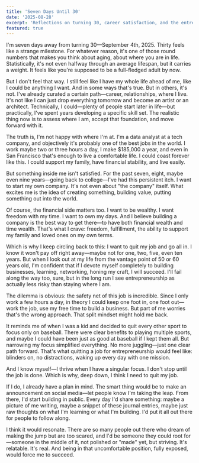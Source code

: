 ```yaml
---
title: 'Seven Days Until 30'
date: '2025-08-28'
excerpt: 'Reflections on turning 30, career satisfaction, and the entrepreneurial itch.'
featured: true
---
```


I'm seven days away from turning 30—September 4th, 2025. Thirty feels like a strange milestone. For whatever reason, it's one of those round numbers that makes you think about aging, about where you are in life. Statistically, it's not even halfway through an average lifespan, but it carries a weight. It feels like you're supposed to be a full-fledged adult by now.

But I don't feel that way. I still feel like I have my whole life ahead of me, like I could be anything I want. And in some ways that's true. But in others, it's not. I've already curated a certain path—career, relationships, where I live. It's not like I can just drop everything tomorrow and become an artist or an architect. Technically, I could—plenty of people start later in life—but practically, I've spent years developing a specific skill set. The realistic thing now is to assess where I am, accept that foundation, and move forward with it.

The truth is, I'm not happy with where I'm at. I'm a data analyst at a tech company, and objectively it's probably one of the best jobs in the world. I work maybe two or three hours a day, I make $185,000 a year, and even in San Francisco that's enough to live a comfortable life. I could coast forever like this. I could support my family, have financial stability, and live easily.

But something inside me isn't satisfied. For the past seven, eight, maybe even nine years—going back to college—I've had this persistent itch. I want to start my own company. It's not even about "the company" itself. What excites me is the idea of creating something, building value, putting something out into the world.

Of course, the financial side matters too. I want to be wealthy. I want freedom with my time. I want to own my days. And I believe building a company is the best way to get there—to have both financial wealth and time wealth. That's what I crave: freedom, fulfillment, the ability to support my family and loved ones on my own terms.

Which is why I keep circling back to this: I want to quit my job and go all in. I know it won't pay off right away—maybe not for one, two, five, even ten years. But when I look out at my life from the vantage point of 50 or 60 years old, I'm confident that if I devote myself completely to building businesses, learning, networking, honing my craft, I will succeed. I'll fail along the way too, sure, but in the long run I see entrepreneurship as actually less risky than staying where I am.

The dilemma is obvious: the safety net of this job is incredible. Since I only work a few hours a day, in theory I could keep one foot in, one foot out—work the job, use my free time to build a business. But part of me worries that's the wrong approach. That split mindset might hold me back.

It reminds me of when I was a kid and decided to quit every other sport to focus only on baseball. There were clear benefits to playing multiple sports, and maybe I could have been just as good at baseball if I kept them all. But narrowing my focus simplified everything. No more juggling—just one clear path forward. That's what quitting a job for entrepreneurship would feel like: blinders on, no distractions, waking up every day with one mission.

And I know myself—I thrive when I have a singular focus. I don't stop until the job is done. Which is why, deep down, I think I need to quit my job.

If I do, I already have a plan in mind. The smart thing would be to make an announcement on social media—let people know I'm taking the leap. From there, I'd start building in public. Every day I'd share something: maybe a picture of me writing, maybe a snippet of these journal entries, maybe just raw thoughts on what I'm learning or what I'm building. I'd put it all out there for people to follow along.

I think it would resonate. There are so many people out there who dream of making the jump but are too scared, and I'd be someone they could root for—someone in the middle of it, not polished or "made" yet, but striving. It's relatable. It's real. And being in that uncomfortable position, fully exposed, would force me to succeed.

